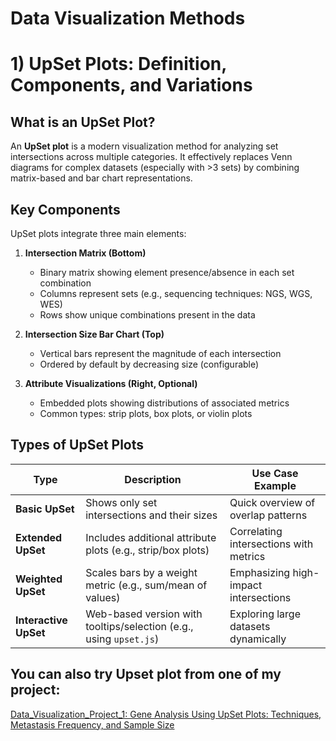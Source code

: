 # Data Visualization Methods

# 1) UpSet Plots: Definition, Components, and Variations

## What is an UpSet Plot?
An **UpSet plot** is a modern visualization method for analyzing set intersections across multiple categories. It effectively replaces Venn diagrams for complex datasets (especially with >3 sets) by combining matrix-based and bar chart representations.

## Key Components
UpSet plots integrate three main elements:

1. **Intersection Matrix (Bottom)**
   - Binary matrix showing element presence/absence in each set combination
   - Columns represent sets (e.g., sequencing techniques: NGS, WGS, WES)
   - Rows show unique combinations present in the data

2. **Intersection Size Bar Chart (Top)**
   - Vertical bars represent the magnitude of each intersection
   - Ordered by default by decreasing size (configurable)

3. **Attribute Visualizations (Right, Optional)**
   - Embedded plots showing distributions of associated metrics
   - Common types: strip plots, box plots, or violin plots

## Types of UpSet Plots

| Type                | Description                                                                 | Use Case Example                          |
|---------------------|-----------------------------------------------------------------------------|-------------------------------------------|
| **Basic UpSet**     | Shows only set intersections and their sizes                                | Quick overview of overlap patterns        |
| **Extended UpSet**  | Includes additional attribute plots (e.g., strip/box plots)                 | Correlating intersections with metrics    |
| **Weighted UpSet**  | Scales bars by a weight metric (e.g., sum/mean of values)                   | Emphasizing high-impact intersections     |
| **Interactive UpSet**| Web-based version with tooltips/selection (e.g., using `upset.js`)          | Exploring large datasets dynamically      |

## You can also try Upset plot from one of my project:
[Data_Visualization_Project_1: Gene Analysis Using UpSet Plots: Techniques, Metastasis Frequency, and Sample Size](https://github.com/Jeyarish-007/Bioinformatics_Projects/tree/main/Data_Visualization_Techniques/Gene_Analysis_Using_Upset_Plot)
